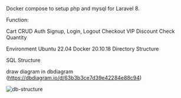 Docker compose to setup php and mysql for Laravel 8.

Function:

Cart CRUD
Auth Signup, Login, Logout
Checkout
VIP Discount
Check Quantity

Environment
Ubuntu 22.04
Docker 20.10.18
Directory Structure

SQL Structure

draw diagram in dbdiagram (https://dbdiagram.io/d/63b3b3ce7d39e42284e88c94)

![db-structure](https://github.com/user-attachments/assets/30bb00e7-da42-4b09-80eb-9e636decdf67)

